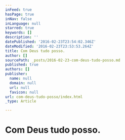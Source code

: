 ```yaml
---
inFeed: true
hasPage: true
inNav: false
inLanguage: null
starred: true
keywords: []
description: ''
datePublished: '2016-02-23T23:54:02.346Z'
dateModified: '2016-02-23T23:53:53.264Z'
title: Com Deus tudo posso.
author: []
sourcePath: _posts/2016-02-23-com-deus-tudo-posso.md
published: true
authors: []
publisher:
  name: null
  domain: null
  url: null
  favicon: null
url: com-deus-tudo-posso/index.html
_type: Article

---
```

# Com Deus tudo posso.